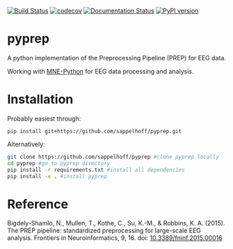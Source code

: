[![Build Status](https://travis-ci.org/sappelhoff/pyprep.svg?branch=master)](https://travis-ci.org/sappelhoff/pyprep) [![codecov](https://codecov.io/gh/sappelhoff/pyprep/branch/master/graph/badge.svg)](https://codecov.io/gh/sappelhoff/pyprep) [![Documentation Status](https://readthedocs.org/projects/pyprep/badge/?version=latest)](http://pyprep.readthedocs.io/en/latest/?badge=latest) [![PyPI version](https://badge.fury.io/py/pyprep.svg)](https://badge.fury.io/py/pyprep)


# pyprep

A python implementation of the Preprocessing Pipeline (PREP) for EEG data.

Working with [MNE-Python](https://www.martinos.org/mne/stable/index.html) for EEG data processing and analysis.

# Installation

Probably easiest through:

`pip install git+https://github.com/sappelhoff/pyprep.git`

Alternatively:


```bash
git clone https://github.com/sappelhoff/pyprep #clone pyprep locally
cd pyprep #go to pyprep directory
pip install -r requirements.txt #install all dependencies
pip install -e . #install pyprep
```
# Reference
Bigdely-Shamlo, N., Mullen, T., Kothe, C., Su, K.-M., & Robbins, K. A. (2015). The PREP pipeline: standardized preprocessing for large-scale EEG analysis. Frontiers in Neuroinformatics, 9, 16. doi: [10.3389/fninf.2015.00016](https://doi.org/10.3389/fninf.2015.00016)
